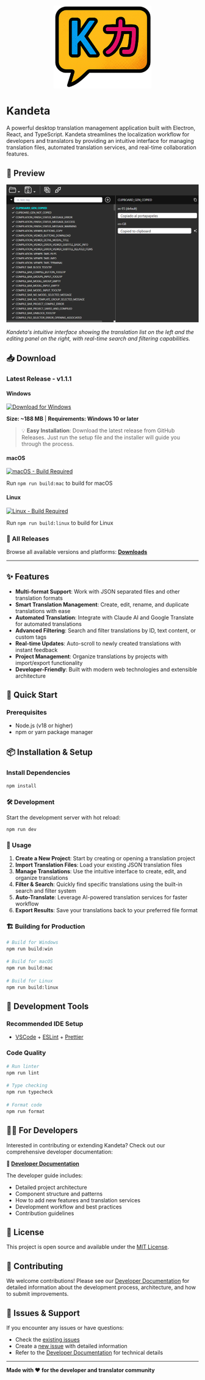 <p align="center">
  <img src="resources/icon.png" alt="Kandeta Logo" width="256" >
</p>

# Kandeta

A powerful desktop translation management application built with Electron, React, and TypeScript. Kandeta streamlines the localization workflow for developers and translators by providing an intuitive interface for managing translation files, automated translation services, and real-time collaboration features.

## 📸 Preview

![Kandeta Screenshot](resources/screenshot.png)

_Kandeta's intuitive interface showing the translation list on the left and the editing panel on the right, with real-time search and filtering capabilities._

## 📥 Download

### Latest Release - v1.1.1

#### Windows

[![Download for Windows](https://img.shields.io/badge/Download-Windows-blue?style=for-the-badge&logo=windows)](https://github.com/Bovedano/kandeta/releases/latest)

**Size: ~188 MB** | **Requirements: Windows 10 or later**

> 💡 **Easy Installation**: Download the latest release from GitHub Releases. Just run the setup file and the installer will guide you through the process.

#### macOS

[![macOS - Build Required](https://img.shields.io/badge/macOS-Build_Required-orange?style=for-the-badge&logo=apple)](downloads/v1.1.1/mac/)

Run `npm run build:mac` to build for macOS

#### Linux

[![Linux - Build Required](https://img.shields.io/badge/Linux-Build_Required-yellow?style=for-the-badge&logo=linux)](downloads/v1.1.1/linux/)

Run `npm run build:linux` to build for Linux

### 📁 All Releases

Browse all available versions and platforms: **[Downloads](downloads/)**

---

## ✨ Features

- **Multi-format Support**: Work with JSON separated files and other translation formats
- **Smart Translation Management**: Create, edit, rename, and duplicate translations with ease
- **Automated Translation**: Integrate with Claude AI and Google Translate for automated translations
- **Advanced Filtering**: Search and filter translations by ID, text content, or custom tags
- **Real-time Updates**: Auto-scroll to newly created translations with instant feedback
- **Project Management**: Organize translations by projects with import/export functionality
- **Developer-Friendly**: Built with modern web technologies and extensible architecture

## 🚀 Quick Start

### Prerequisites

- Node.js (v18 or higher)
- npm or yarn package manager

## 📦 Installation & Setup

### Install Dependencies

```bash
npm install
```

### 🛠️ Development

Start the development server with hot reload:

```bash
npm run dev
```

### 📱 Usage

1. **Create a New Project**: Start by creating or opening a translation project
2. **Import Translation Files**: Load your existing JSON translation files
3. **Manage Translations**: Use the intuitive interface to create, edit, and organize translations
4. **Filter & Search**: Quickly find specific translations using the built-in search and filter system
5. **Auto-Translate**: Leverage AI-powered translation services for faster workflow
6. **Export Results**: Save your translations back to your preferred file format

### 🏗️ Building for Production

```bash
# Build for Windows
npm run build:win

# Build for macOS
npm run build:mac

# Build for Linux
npm run build:linux
```

## 🧰 Development Tools

### Recommended IDE Setup

- [VSCode](https://code.visualstudio.com/) + [ESLint](https://marketplace.visualstudio.com/items?itemName=dbaeumer.vscode-eslint) + [Prettier](https://marketplace.visualstudio.com/items?itemName=esbenp.prettier-vscode)

### Code Quality

```bash
# Run linter
npm run lint

# Type checking
npm run typecheck

# Format code
npm run format
```

## 👨‍💻 For Developers

Interested in contributing or extending Kandeta? Check out our comprehensive developer documentation:

**📖 [Developer Documentation](DEVELOPER.md)**

The developer guide includes:

- Detailed project architecture
- Component structure and patterns
- How to add new features and translation services
- Development workflow and best practices
- Contribution guidelines

## 📄 License

This project is open source and available under the [MIT License](LICENSE).

## 🤝 Contributing

We welcome contributions! Please see our [Developer Documentation](DEVELOPER.md) for detailed information about the development process, architecture, and how to submit improvements.

## 🐛 Issues & Support

If you encounter any issues or have questions:

- Check the [existing issues](https://github.com/Bovedano/kandeta/issues)
- Create a [new issue](https://github.com/Bovedano/kandeta/issues/new) with detailed information
- Refer to the [Developer Documentation](DEVELOPER.md) for technical details

---

**Made with ❤️ for the developer and translator community**
